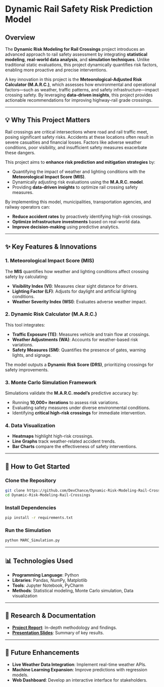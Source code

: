# **Dynamic Rail Safety Risk Prediction Model**

## **Overview**
The **Dynamic Risk Modeling for Rail Crossings** project introduces an advanced approach to rail safety assessment by integrating **statistical modeling**, **real-world data analysis**, and **simulation techniques**. Unlike traditional static evaluations, this project dynamically quantifies risk factors, enabling more proactive and precise interventions. 

A key innovation in this project is the **Meteorological-Adjusted Risk Calculator (M.A.R.C.)**, which assesses how environmental and operational factors—such as weather, traffic patterns, and safety infrastructure—impact crossing safety. By leveraging **data-driven insights**, this project provides actionable recommendations for improving highway-rail grade crossings.

---

## **💡 Why This Project Matters**
Rail crossings are critical intersections where road and rail traffic meet, posing significant safety risks. Accidents at these locations often result in severe casualties and financial losses. Factors like adverse weather conditions, poor visibility, and insufficient safety measures exacerbate these dangers. 

This project aims to **enhance risk prediction and mitigation strategies** by:
- Quantifying the impact of weather and lighting conditions with the **Meteorological Impact Score (MIS)**.
- Dynamically adjusting risk evaluations using the **M.A.R.C. model**.
- Providing **data-driven insights** to optimize rail crossing safety measures.

By implementing this model, municipalities, transportation agencies, and railway operators can:
- **Reduce accident rates** by proactively identifying high-risk crossings.
- **Optimize infrastructure investments** based on real-world data.
- **Improve decision-making** using predictive analytics.

---

## **✨ Key Features & Innovations**
### **1. Meteorological Impact Score (MIS)**
The **MIS** quantifies how weather and lighting conditions affect crossing safety by calculating:
- **Visibility Index (VI)**: Measures clear sight distance for drivers.
- **Lighting Factor (LF)**: Adjusts for daylight and artificial lighting conditions.
- **Weather Severity Index (WSI)**: Evaluates adverse weather impact.

### **2. Dynamic Risk Calculator (M.A.R.C.)**
This tool integrates:
- **Traffic Exposure (TE)**: Measures vehicle and train flow at crossings.
- **Weather Adjustments (WA)**: Accounts for weather-based risk variations.
- **Safety Measures (SM)**: Quantifies the presence of gates, warning lights, and signage.

The model outputs a **Dynamic Risk Score (DRS)**, prioritizing crossings for safety improvements.

### **3. Monte Carlo Simulation Framework**
Simulations validate the **M.A.R.C. model’s** predictive accuracy by:
- Running **10,000+ iterations** to assess risk variations.
- Evaluating safety measures under diverse environmental conditions.
- Identifying **critical high-risk crossings** for immediate intervention.

### **4. Data Visualization**
- **Heatmaps** highlight high-risk crossings.
- **Line Graphs** track weather-related accident trends.
- **Bar Charts** compare the effectiveness of safety interventions.

---

## **🔧 How to Get Started**
### **Clone the Repository**
```bash
git clone https://github.com/DevChance/Dynamic-Risk-Modeling-Rail-Crossings.git
cd Dynamic-Risk-Modeling-Rail-Crossings
```
### **Install Dependencies**
```bash
pip install -r requirements.txt
```
### **Run the Simulation**
```bash
python MARC_Simulation.py
```

---

## **📊 Technologies Used**
- **Programming Language**: Python
- **Libraries**: Pandas, NumPy, Matplotlib
- **Tools**: Jupyter Notebook, PyCharm
- **Methods**: Statistical modeling, Monte Carlo simulation, Data visualization

---

## **📄 Research & Documentation**
- **[Project Report](./Math111aProject_Report.pdf)**: In-depth methodology and findings.
- **[Presentation Slides](./Forecasting_Safety_Slide_Presentation.pdf)**: Summary of key results.

---

## **🚀 Future Enhancements**
- **Live Weather Data Integration**: Implement real-time weather APIs.
- **Machine Learning Expansion**: Improve predictions with regression models.
- **Web Dashboard**: Develop an interactive interface for stakeholders.



